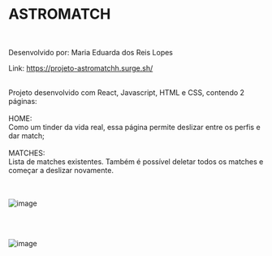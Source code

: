# ASTROMATCH

<br>

Desenvolvido por: Maria Eduarda dos Reis Lopes

Link: https://projeto-astromatchh.surge.sh/

<br>
Projeto desenvolvido com React, Javascript, HTML e CSS, contendo 2 páginas:

<br>
<br>
HOME:
<br>
Como um tinder da vida real, essa página permite deslizar entre os perfis e dar match;
<br>
<br>
MATCHES:
<br>
Lista de matches existentes. Também é possível deletar todos os matches e começar a deslizar novamente.
<br>
<br>
<br>

![image](https://user-images.githubusercontent.com/99043288/183751447-7c02ba3e-2f9f-4543-9f82-6a80b55d0817.png)

<br>
<br>

![image](https://user-images.githubusercontent.com/99043288/183755742-c3fdca4a-722c-46e5-a19d-3bf42f0e582a.png)




